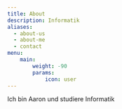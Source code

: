 ```yaml
---
title: About
description: Informatik
aliases:
  - about-us
  - about-me
  - contact
menu:
    main:
        weight: -90
        params:
            icon: user
---
```


Ich bin Aaron und studiere Informatik
